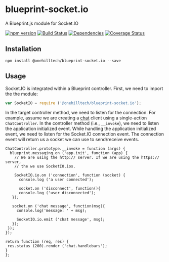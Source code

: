 blueprint-socket.io
===================

A Blueprint.js module for Socket.IO

[![npm version](https://img.shields.io/npm/v/@onehilltech/blueprint-socket.io.svg)](https://www.npmjs.com/package/@onehilltech/blueprint-socket.io)
[![Build Status](https://travis-ci.org/onehilltech/blueprint-socket.io.svg?branch=master)](https://travis-ci.org/onehilltech/blueprint-socket.io)
[![Dependencies](https://david-dm.org/onehilltech/blueprint-socket.io.svg)](https://david-dm.org/onehilltech/blueprint-socket.io)
[![Coverage Status](https://coveralls.io/repos/github/onehilltech/blueprint-socket.io/badge.svg?branch=master)](https://coveralls.io/github/onehilltech/blueprint-socket.io?branch=master)


Installation
------------

    npm install @onehilltech/blueprint-socket.io --save


Usage 
-----

Socket.IO is integrated within a Blueprint controller. First, we need to import the
the module:

```javascript
var SocketIO = require ('@onehilltech/blueprint-socket.io');
```

In the target controller method, we need to listen for the connection. For example,
assume we are creating a [chat](http://socket.io/get-started/chat/) client using a 
single-action `ChatController`. In the controller method (i.e., `__invoke`), we 
need to listen the application initialized event. While handling the application
initialized event, we need to listen for the Socket.IO connection event. The connection
event will return us a socket we can use to send/receive events.
 
```javscript
ChatController.prototype.__invoke = function (args) {
  blueprint.messaging.on ('app.init', function (app) {
    // We are using the http:// server. If we are using the https:// server,
    // the we use SocketIO.ios.
 
    SocketIO.io.on ('connection', function (socket) {
      console.log ('a user connected');

      socket.on ('disconnect', function(){
      console.log ('user disconnected');
   });

   socket.on ('chat message', function(msg){
     console.log('message: ' + msg);

     SocketIO.io.emit ('chat message', msg);
   });
 });
});

return function (req, res) {
 res.status (200).render ('chat.handlebars');
}
};
```
